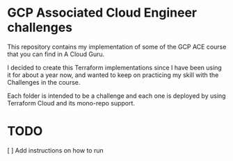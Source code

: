 # GCP Associated Cloud Engineer challenges

This repository contains my implementation of some of the GCP ACE course that you can find in A Cloud Guru.

I decided to create this Terraform implementations since I have been using it for about a year now, and wanted to keep on practicing my skill with the Challenges in the course.

Each folder is intended to be a challenge and each one is deployed by using Terraform Cloud and its mono-repo support.

# TODO

[ ] Add instructions on how to run
